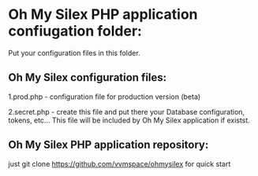 # Oh My Silex PHP application confiugation folder:

Put your configuration files in this folder.

## Oh My Silex configuration files:

1.prod.php - configuration file for production version (beta)

2.secret.php - create this file and put there your Database configuration, tokens, etc... This file will be included by Oh My Silex application if existst.

## Oh My Silex PHP application repository:

just git clone https://github.com/vvmspace/ohmysilex for quick start
